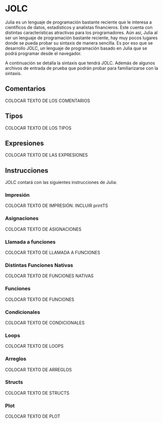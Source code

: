 # JOLC

Julia es un lenguaje de programación bastante reciente que le interesa a científicos de datos, estadísticos y analistas financieros. Este cuenta con distintas características atractivas para los programadores. Aún así, Julia al ser un lenguaje de programación bastante reciente, hay muy pocos lugares donde se pueda probar su sintaxis de manera sencilla. Es por eso que se desarrollo JOLC, un lenguaje de programación basado en Julia que se podrá programar desde el navegador.

A continuación se detalla la sintaxis que tendrá JOLC. Además de algunos archivos de entrada de prueba que podrán probar para familiarizarse con la sintaxis.

## Comentarios

COLOCAR TEXTO DE LOS COMENTARIOS

## Tipos

COLOCAR TEXTO DE LOS TIPOS

## Expresiones

COLOCAR TEXTO DE LAS EXPRESIONES

## Instrucciones

JOLC contará con las siguientes instrucciones de Julia:

### Impresión

COLOCAR TEXTO DE IMPRESIÓN. INCLUIR printTS

### Asignaciones

COLOCAR TEXTO DE ASIGNACIONES

### Llamada a funciones

COLOCAR TEXTO DE LLAMADA A FUNCIONES

### Distintas Funciones Nativas

COLOCAR TEXTO DE FUNCIONES NATIVAS

### Funciones

COLOCAR TEXTO DE FUNCIONES

### Condicionales

COLOCAR TEXTO DE CONDICIONALES

### Loops

COLOCAR TEXTO DE LOOPS

### Arreglos

COLOCAR TEXTO DE ARREGLOS

### Structs

COLOCAR TEXTO DE STRUCTS

### Plot

COLOCAR TEXTO DE PLOT
